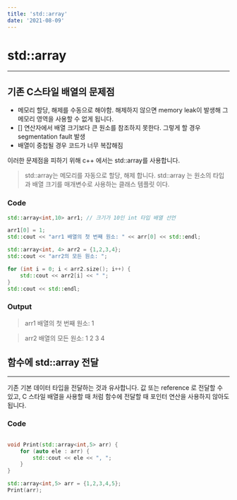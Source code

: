 ```yaml
---
title: 'std::array'
date: '2021-08-09'
---
```

# std::array

---

## 기존 C스타일 배열의 문제점

* 메모리 할당, 해제를 수동으로 해야함. 해제하지 않으면 memory leak이 발생해 그 메모리 영역을 사용할 수 없게 됩니다.
* [] 연산자에서 배열 크기보다 큰 원소를 참조하지 못한다. 그렇게 할 경우 segmentation fault 발생
* 배열이 중첩될 경우 코드가 너무 복잡해짐

이러한 문제점을 피하기 위해 c++ 에서는 std::array를 사용합니다.


> std::array는 메모리를 자동으로 할당, 해제 합니다. std::array 는 원소의 타입과 배열 크기를 매개변수로 사용하는 클래스 템플릿 이다.

### Code
```cpp
std::array<int,10> arr1; // 크기가 10인 int 타입 배열 선언

arr1[0] = 1;
std::cout << "arr1 배열의 첫 번째 원소: " << arr[0] << std::endl;

std::array<int, 4> arr2 = {1,2,3,4};
std::cout << "arr2의 모든 원소: ";

for (int i = 0; i < arr2.size(); i++) {
    std::cout << arr2[i] << " ";
} 
std::cout << std::endl;

```

### Output
> arr1 배열의 첫 번째 원소: 1


> arr2 배열의 모든 원소: 1 2 3 4


## 함수에 std::array 전달

---

기존 기본 데이터 타입을 전달하는 것과 유사합니다. 값 또는 reference 로 전달할 수 있고, C 스타일 배열을 사용할
때 처럼 함수에 전달할 때 포인터 연산을 사용하지 않아도 됩니다.

### Code

```cpp

void Print(std::array<int,5> arr) {
    for (auto ele : arr) {
        std::cout << ele << ", ";
    }
}

std::array<int,5> arr = {1,2,3,4,5};
Print(arr);


``` 